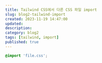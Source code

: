 ```yaml
---
title: Tailwind CSS에서 다른 CSS 파일 import
slug: blog2-tailwind-import
created: 2023-11-19 14:47:00
updated:
description:
category: blog2
tags: [tailwind, import]
published: true
---
```


```css
@import 'file.css';
```
